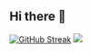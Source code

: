 ## Hi there 👋

<!--
**Aromalsp123/Aromalsp123** is a ✨ _special_ ✨ repository because its `README.md` (this file) appears on your GitHub profile.

Here are some ideas to get you started:

- 🔭 I’m currently working on ...
- 🌱 I’m currently learning ...
- 👯 I’m looking to collaborate on ...
- 🤔 I’m looking for help with ...
- 💬 Ask me about ...
- 📫 How to reach me: ...
- 😄 Pronouns: ...
- ⚡ Fun fact: ...
-->

[![GitHub Streak](https://streak-stats.demolab.com?user=Aromalsp123&theme=whatsapp-light&hide_border=true)](https://git.io/streak-stats)
<picture>
  <source
    srcset="https://github-readme-stats.vercel.app/api?username=Aromalsp123&show_icons=true&theme=dark"
    media="(prefers-color-scheme:ambient_gradient)"
  />
  <source
    srcset="https://github-readme-stats.vercel.app/api?username=Aromalsp&show_icons=true"
    media="(prefers-color-scheme: light), (prefers-color-scheme: no-preference)"
  />
  <img src="https://github-readme-stats.vercel.app/api?username=Aromalsp123&show_icons=true" />
</picture>
